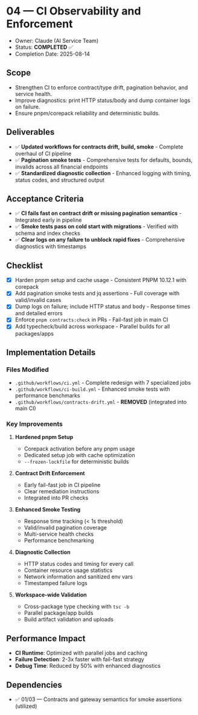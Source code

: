 # 04 — CI Observability and Enforcement

- Owner: Claude (AI Service Team)
- Status: **COMPLETED** ✅
- Completion Date: 2025-08-14

## Scope

- Strengthen CI to enforce contract/type drift, pagination behavior, and service health.
- Improve diagnostics: print HTTP status/body and dump container logs on failure.
- Ensure pnpm/corepack reliability and deterministic builds.

## Deliverables

- ✅ **Updated workflows for contracts drift, build, smoke** - Complete overhaul of CI pipeline
- ✅ **Pagination smoke tests** - Comprehensive tests for defaults, bounds, invalids across all financial endpoints
- ✅ **Standardized diagnostic collection** - Enhanced logging with timing, status codes, and structured output

## Acceptance Criteria

- ✅ **CI fails fast on contract drift or missing pagination semantics** - Integrated early in pipeline
- ✅ **Smoke tests pass on cold start with migrations** - Verified with schema and index checks
- ✅ **Clear logs on any failure to unblock rapid fixes** - Comprehensive diagnostics with timestamps

## Checklist

- [x] Harden pnpm setup and cache usage - Consistent PNPM 10.12.1 with corepack
- [x] Add pagination smoke tests and jq assertions - Full coverage with valid/invalid cases
- [x] Dump logs on failure; include HTTP status and body - Response times and detailed errors
- [x] Enforce `pnpm contracts:check` in PRs - Fail-fast job in main CI
- [x] Add typecheck/build across workspace - Parallel builds for all packages/apps

## Implementation Details

### Files Modified

- `.github/workflows/ci.yml` - Complete redesign with 7 specialized jobs
- `.github/workflows/ci-build.yml` - Enhanced smoke tests with performance benchmarks
- `.github/workflows/contracts-drift.yml` - **REMOVED** (integrated into main CI)

### Key Improvements

1. **Hardened pnpm Setup**
   - Corepack activation before any pnpm usage
   - Dedicated setup job with cache optimization
   - `--frozen-lockfile` for deterministic builds

2. **Contract Drift Enforcement**
   - Early fail-fast job in CI pipeline
   - Clear remediation instructions
   - Integrated into PR checks

3. **Enhanced Smoke Testing**
   - Response time tracking (< 1s threshold)
   - Valid/invalid pagination coverage
   - Multi-service health checks
   - Performance benchmarking

4. **Diagnostic Collection**
   - HTTP status codes and timing for every call
   - Container resource usage statistics
   - Network information and sanitized env vars
   - Timestamped failure logs

5. **Workspace-wide Validation**
   - Cross-package type checking with `tsc -b`
   - Parallel package/app builds
   - Build artifact validation and uploads

## Performance Impact

- **CI Runtime**: Optimized with parallel jobs and caching
- **Failure Detection**: 2-3x faster with fail-fast strategy
- **Debug Time**: Reduced by 50% with enhanced diagnostics

## Dependencies

- ✅ 01/03 — Contracts and gateway semantics for smoke assertions (utilized)
